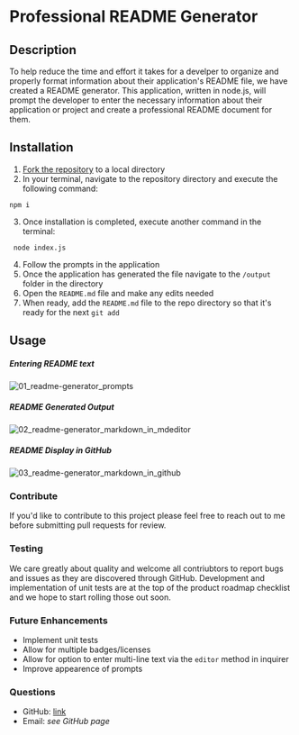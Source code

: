 # Professional README Generator

## Description

To help reduce the time and effort it takes for a develper to organize and properly format information about their application's README file, we have created a README generator.  This application, written in node.js, will prompt the developer to enter the necessary information about their application or project and create a professional README document for them.  

## Installation

1. [Fork the repository](https://github.com/monstertruckdog/readme-generator) to a local directory
2. In your terminal, navigate to the repository directory and execute the following command:

 ```
 npm i
 ```
3. Once installation is completed, execute another command in the terminal:

 ```
  node index.js
```

4. Follow the prompts in the application
5. Once the application has generated the file navigate to the `/output` folder in the directory
6. Open the `README.md` file and make any edits needed
7. When ready, add the `README.md` file to the repo directory so that it's ready for the next `git add`

## Usage

##### Entering README text

![01_readme-generator_prompts](./utils/readme_content/01_readme-generator_prompts.gif)

##### README Generated Output

![02_readme-generator_markdown_in_mdeditor](./utils/readme_content/02_readme-generator_markdown_in_mdeditor.gif)

##### README Display in GitHub

![03_readme-generator_markdown_in_github](./utils/readme_content/03_readme-generator_markdown_in_github.gif)

### Contribute

If you'd like to contribute to this project please feel free to reach out to me before submitting pull requests for review.

### Testing

We care greatly about quality and welcome all contriubtors to report bugs and issues as they are discovered through GitHub.  Development and implementation of unit tests are at the top of the product roadmap checklist and we hope to start rolling those out soon.

### Future Enhancements

* Implement unit tests
* Allow for multiple badges/licenses
* Allow for option to enter multi-line text via the `editor` method in inquirer
* Improve appearence of prompts

### Questions

* GitHub:  [link](https://github.com/monstertruckdog/readme-generator)
* Email:  *see GitHub page*